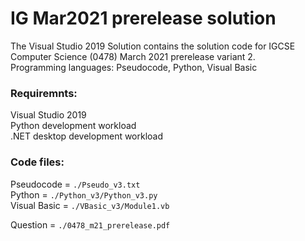 # IG Mar2021 prerelease solution
The Visual Studio 2019 Solution contains the solution code for IGCSE Computer Science (0478) March 2021 prerelease variant 2.  
Programming languages: Pseudocode, Python, Visual Basic

### Requiremnts: 
Visual Studio 2019  
Python development workload  
.NET desktop development workload

### Code files:  
Pseudocode = `./Pseudo_v3.txt`  
Python = `./Python_v3/Python_v3.py`  
Visual Basic = `./VBasic_v3/Module1.vb`

Question = `./0478_m21_prerelease.pdf`

